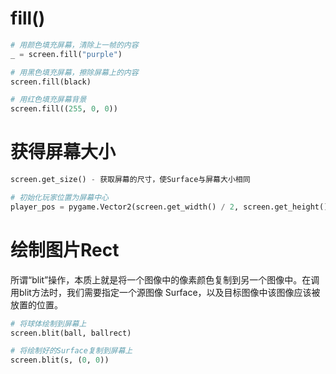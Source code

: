# fill()
```python
# 用颜色填充屏幕，清除上一帧的内容
_ = screen.fill("purple")

# 用黑色填充屏幕，擦除屏幕上的内容
screen.fill(black)

# 用红色填充屏幕背景
screen.fill((255, 0, 0))
```

# 获得屏幕大小
```python
screen.get_size() - 获取屏幕的尺寸，使Surface与屏幕大小相同

# 初始化玩家位置为屏幕中心
player_pos = pygame.Vector2(screen.get_width() / 2, screen.get_height() / 2)
```


# 绘制图片Rect

所谓“blit”操作，本质上就是将一个图像中的像素颜色复制到另一个图像中。在调用blit方法时，我们需要指定一个源图像 Surface，以及目标图像中该图像应该被放置的位置。

```python
# 将球体绘制到屏幕上
screen.blit(ball, ballrect)

# 将绘制好的Surface复制到屏幕上
screen.blit(s, (0, 0))
```